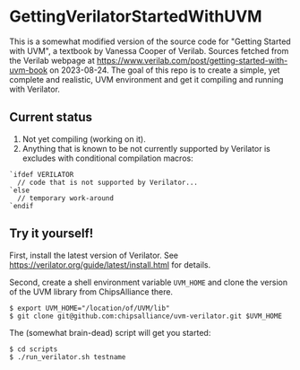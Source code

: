 # GettingVerilatorStartedWithUVM
This is a somewhat modified version of the source code for "Getting Started with UVM", a textbook by Vanessa Cooper of Verilab.
Sources fetched from the Verilab webpage at https://www.verilab.com/post/getting-started-with-uvm-book on 2023-08-24.
The goal of this repo is to create a simple, yet complete and realistic, UVM environment and get it compiling and running with Verilator. 

## Current status
1. Not yet compiling (working on it).
2. Anything that is known to be not currently supported by Verilator is excludes with conditional compilation macros:
```
`ifdef VERILATOR
  // code that is not supported by Verilator...
`else
  // temporary work-around
`endif
```

## Try it yourself!
First, install the latest version of Verilator.  See https://verilator.org/guide/latest/install.html for details.

Second, create a shell environment variable `UVM_HOME` and clone the version of the UVM library from ChipsAlliance there. 
```
$ export UVM_HOME="/location/of/UVM/lib"
$ git clone git@github.com:chipsalliance/uvm-verilator.git $UVM_HOME
```

The (somewhat brain-dead) script will get you started:
```
$ cd scripts
$ ./run_verilator.sh testname
```
